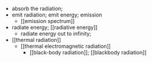 - absorb the radiation;
- emit radiation; emit energy; emission
    - [[emission spectrum]]
- radiate energy; [[radiative energy]]
    - radiate energy out to infinity; 
- [[thermal radiation]]
    - [[thermal electromagnetic radiation]]
        - [[black-body radiation]]; [[blackbody radiation]]
